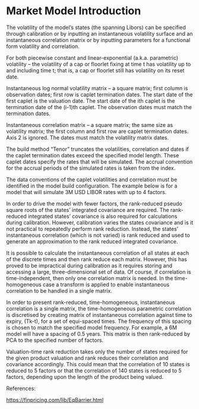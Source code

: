 # Market Model Introduction

The volatility of the model’s states (the spanning Libors) can be specified through calibration or by inputting an instantaneous volatility surface and an instantaneous correlation matrix or by inputting parameters for a functional form volatility and correlation.

For both piecewise constant and linear-exponential (a.k.a. parametric) volatility – the volatility of a cap or floorlet fixing at time t has volatility up to and including time t; that is, a cap or floorlet still has volatility on its reset date.

Instantaneous log normal volatility matrix – a square matrix; first column is observation dates; first row is caplet termination dates.  The start date of the first caplet is the valuation date.  The start date of the ith caplet is the termination date of the (i-1)th caplet.  The observation dates must match the termination dates.

Instantaneous correlation matrix – a square matrix; the same size as volatility matrix; the first column and first row are caplet termination dates. Axis 2 is ignored. The dates must match the volatility matrix dates.

The build method “Tenor” truncates the volatilities, correlation and dates if the caplet termination dates exceed the specified model length. These caplet dates specify the rates that will be simulated. The accrual convention for the accrual periods of the simulated rates is taken from the index.

The data conventions of the caplet volatilities and correlation must be identified in the model build configuration. The example below is for a model that will simulate 3M USD LIBOR rates with up to 4 factors.

In order to drive the model with fewer factors, the rank-reduced pseudo square roots of the states’ integrated covariance are required. The rank-reduced integrated states’ covariance is also required for calculations during calibration. However, calibration varies the states covariance and is it not practical to repeatedly perform rank reduction. Instead, the states’ instantaneous correlation (which is not varied) is rank reduced and used to generate an approximation to the rank reduced integrated covariance.

It is possible to calculate the instantaneous correlation of all states at each of the discrete times and then rank reduce each matrix. However, this has proved to be impractical during calibration as it requires storing and accessing a large, three-dimensional set of data. Of course, if correlation is time-independent, then only one correlation matrix is needed. In the time-homogeneous case a transform is applied to enable instantaneous correlation to be handled in a single matrix.

In order to present rank-reduced, time-homogeneous, instantaneous correlation is a single matrix, the time-homogeneous parametric correlation is discretised by creating matrix of instantaneous correlation against time to expiry, (Tk-t), for a set of equi-spaced times.  The frequency of this spacing is chosen to match the specified model frequency.  For example, a 6M model will have a spacing of 0.5 years.  This matrix is then rank-reduced by PCA to the specified number of factors. 

Valuation-time rank reduction takes only the number of states required for the given product valuation and rank reduces their correlation and covariance accordingly. This could mean that the correlation of 10 states is reduced to 5 factors or that the correlation of 140 states is reduced to 5 factors, depending upon the length of the product being valued.

References:

https://finpricing.com/lib/EqBarrier.html

